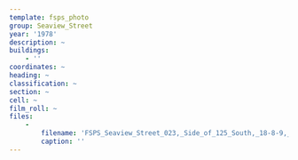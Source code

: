 ```yaml
---
template: fsps_photo
group: Seaview_Street
year: '1978'
description: ~
buildings:
    - ''
coordinates: ~
heading: ~
classification: ~
section: ~
cell: ~
film_roll: ~
files:
    -
        filename: 'FSPS_Seaview_Street_023,_Side_of_125_South,_18-8-9,_1978-80.png'
        caption: ''
---
```

